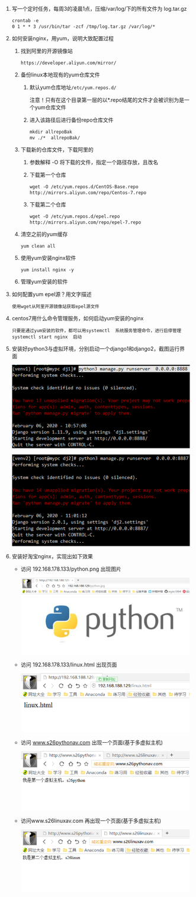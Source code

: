 1. 写一个定时任务，每周3的凌晨1点，压缩/var/log/下的所有文件为 log.tar.gz

   ```
   crontab -e
   0 1 * * 3 /usr/bin/tar -zcf /tmp/log.tar.gz /var/log/* 
   ```

2. 如何安装nginx，用yum，说明大致配置过程

   1. 找到阿里的开源镜像站

      ```
      https://developer.aliyun.com/mirror/
      ```

   2. 备份linux本地现有的yum仓库文件

      1. 默认yum仓库地址`/etc/yum.repos.d/`

         注意！只有在这个目录第一层的以*.repo结尾的文件才会被识别为是一个yum仓库文件

      2. 进入该路径后进行备份repo仓库文件

         ```
         mkdir allrepoBak
         mv ./*  allrepoBak/
         ```

   3. 下载新的仓库文件，下载阿里的

      1. 参数解释 -O  将下载的文件，指定一个路径存放，且改名

      2. 下载第一个仓库

         ```
         wget -O /etc/yum.repos.d/CentOS-Base.repo http://mirrors.aliyun.com/repo/Centos-7.repo 
         ```

      3. 下载第二个仓库

         ```
         wget -O /etc/yum.repos.d/epel.repo http://mirrors.aliyun.com/repo/epel-7.repo
         ```

   4. 清空之前的yum缓存

      ```
      yum clean all
      ```

   5. 使用yum安装nginx软件

      ```
      yum install nginx -y 
      ```

   6. 管理yum安装的软件

3. 如何配置yum epel源？用文字描述

   ```
   使用wget从阿里开源镜像站获取epel源文件
   ```

4. centos7用什么命令管理服务，如何启动yum安装的nginx

   ```
   只要是通过yum安装的软件，都可以用systemctl  系统服务管理命令，进行启停管理
   systemctl start nginx  启动
   ```

5. 安装好python3与虚拟环境，分别启动一个django1和django2，截图运行界面

   ![image-20200206190249442](day03作业.assets/image-20200206190249442.png)

   ![image-20200206190318372](day03作业.assets/image-20200206190318372.png)

6. 安装好淘宝nginx，实现出如下效果

   + 访问 192.168.178.133/python.png 出现图片

     ![image-20200206194614897](day03作业.assets/image-20200206194614897.png)

   + 访问 192.168.178.133/linux.html 出现页面

     ![image-20200206194944746](day03作业.assets/image-20200206194944746.png)

   + 访问 www.s26pythonav.com  出现一个页面(基于多虚拟主机)

     ![image-20200206204802426](day03作业.assets/image-20200206204802426.png)

   + 访问www.s26linuxav.com  再出现一个页面(基于多虚拟主机)

     ![image-20200206204813941](day03作业.assets/image-20200206204813941.png)

   